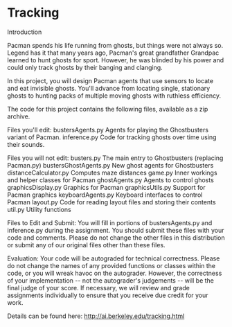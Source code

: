 # Tracking


Introduction

Pacman spends his life running from ghosts, but things were not always so. Legend has it that many years ago, Pacman's great grandfather Grandpac learned to hunt ghosts for sport. However, he was blinded by his power and could only track ghosts by their banging and clanging.

In this project, you will design Pacman agents that use sensors to locate and eat invisible ghosts. You'll advance from locating single, stationary ghosts to hunting packs of multiple moving ghosts with ruthless efficiency.

The code for this project contains the following files, available as a zip archive.

Files you'll edit:
bustersAgents.py	Agents for playing the Ghostbusters variant of Pacman.
inference.py	Code for tracking ghosts over time using their sounds.


Files you will not edit:
busters.py	The main entry to Ghostbusters (replacing Pacman.py)
bustersGhostAgents.py	New ghost agents for Ghostbusters
distanceCalculator.py	Computes maze distances
game.py	Inner workings and helper classes for Pacman
ghostAgents.py	Agents to control ghosts
graphicsDisplay.py	Graphics for Pacman
graphicsUtils.py	Support for Pacman graphics
keyboardAgents.py	Keyboard interfaces to control Pacman
layout.py	Code for reading layout files and storing their contents
util.py	Utility functions


Files to Edit and Submit: You will fill in portions of bustersAgents.py and inference.py during the assignment. You should submit these files with your code and comments. Please do not change the other files in this distribution or submit any of our original files other than these files.

Evaluation: Your code will be autograded for technical correctness. Please do not change the names of any provided functions or classes within the code, or you will wreak havoc on the autograder. However, the correctness of your implementation -- not the autograder's judgements -- will be the final judge of your score. If necessary, we will review and grade assignments individually to ensure that you receive due credit for your work.

Details can be found here: http://ai.berkeley.edu/tracking.html

